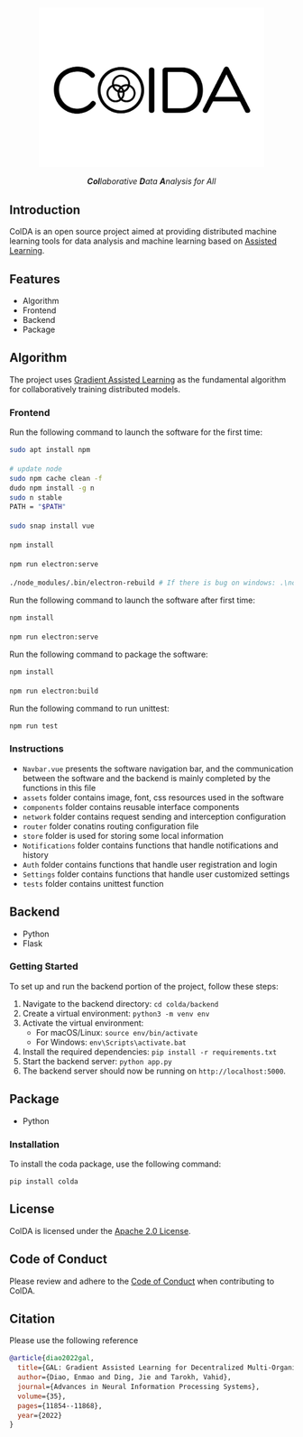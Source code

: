 <p align="center">
    <br>
    <img src="asset/img/colda.png" width="400"/>
    <br>
<p align="center"><em><strong>Col</strong>laborative <strong>D</strong>ata  <strong>A</strong>nalysis for All</em></p>

## Introduction
ColDA  is an open source project aimed at providing distributed machine learning tools for data analysis and machine learning based on [Assisted Learning](https://assisted-learning.org/).

## Features

-  Algorithm
- Frontend
- Backend
- Package

## Algorithm

The project uses [Gradient Assisted Learning](https://github.com/diaoenmao/GAL-Gradient-Assisted-Learning-for-Decentralized-Multi-Organization-Collaborations) as the fundamental algorithm for collaboratively training distributed models.

### Frontend

Run the following command to launch the software for the first time:

```bash
sudo apt install npm

# update node
sudo npm cache clean -f
dudo npm install -g n
sudo n stable
PATH = "$PATH"

sudo snap install vue

npm install

npm run electron:serve

./node_modules/.bin/electron-rebuild # If there is bug on windows: .\node_modules\.bin\electron-rebuild

```

Run the following command to launch the software after first time:

```bash
npm install

npm run electron:serve
```

Run the following command to package the software:

```bash
npm install

npm run electron:build
```

Run the following command to run unittest:

```bash
npm run test
```

### Instructions

 - `Navbar.vue` presents the software navigation bar, and the communication between the software and the backend is mainly completed by the functions in this file
 - `assets` folder contains image, font, css resources used in the software
 - `components` folder contains reusable interface components
 - `network` folder contains request sending and interception configuration
 - `router` folder conatins routing configuration file
 - `store` folder is used for storing some local information
 - `Notifications` folder contains functions that handle notifications and history
 - `Auth` folder contains functions that handle user registration and login
 - `Settings` folder contains functions that handle user customized settings
 - `tests` folder contains unittest function
 
## Backend

- Python
- Flask

### Getting Started

To set up and run the backend portion of the project, follow these steps:

1. Navigate to the backend directory: `cd colda/backend`
2. Create a virtual environment: `python3 -m venv env`
3. Activate the virtual environment:
   - For macOS/Linux: `source env/bin/activate`
   - For Windows: `env\Scripts\activate.bat`
4. Install the required dependencies: `pip install -r requirements.txt`
5. Start the backend server: `python app.py`
6. The backend server should now be running on `http://localhost:5000`.

## Package

- Python

### Installation

To install the coda package, use the following command:

```shell
pip install colda
```

## License

ColDA is licensed under the [Apache 2.0 License](LICENSE).

## Code of Conduct

Please review and adhere to the [Code of Conduct](CODE_OF_CONDUCT.md) when contributing to ColDA.



## Citation
Please use the following reference
```bibtex
@article{diao2022gal,
  title={GAL: Gradient Assisted Learning for Decentralized Multi-Organization Collaborations},
  author={Diao, Enmao and Ding, Jie and Tarokh, Vahid},
  journal={Advances in Neural Information Processing Systems},
  volume={35},
  pages={11854--11868},
  year={2022}
}
```


